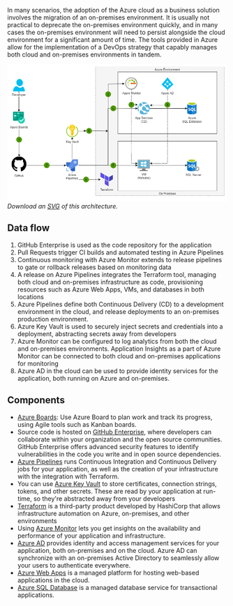


In many scenarios, the adoption of the Azure cloud as a business solution involves the migration of an on-premises environment. It is usually not practical to deprecate the on-premises environment quickly, and in many cases the on-premises environment will need to persist alongside the cloud environment for a significant amount of time. The tools provided in Azure allow for the implementation of a DevOps strategy that capably manages both cloud and on-premises environments in tandem.

![Architecture](../media/devops-in-a-hybrid-environment.png)
*Download an [SVG](../media/devops-in-a-hybrid-environment.svg) of this architecture.*

## Data flow

1. GitHub Enterprise is used as the code repository for the application
2. Pull Requests trigger CI builds and automated testing in Azure Pipelines
3. Continuous monitoring with Azure Monitor extends to release pipelines to gate or rollback releases based on monitoring data
4. A release on Azure Pipelines integrates the Terraform tool, managing both cloud and on-premises infrastructure as code, provisioning resources such as Azure Web Apps, VMs, and databases in both locations
5. Azure Pipelines define both Continuous Delivery (CD) to a development environment in the cloud, and release deployments to an on-premises production environment.
6. Azure Key Vault is used to securely inject secrets and credentials into a deployment, abstracting secrets away from developers
7. Azure Monitor can be configured to log analytics from both the cloud and on-premises environments. Application Insights as a part of Azure Monitor can be connected to both cloud and on-premises applications for monitoring
8. Azure AD in the cloud can be used to provide identity services for the application, both running on Azure and on-premises.

## Components

* [Azure Boards](/azure/devops/boards/github/connect-to-github?view=azure-devops): Use Azure Board to plan work and track its progress, using Agile tools such as Kanban boards.
* Source code is hosted on [GitHub Enterprise](https://github.com/enterprise), where developers can collaborate within your organization and the open source communities. GitHub Enterprise offers advanced security features to identify vulnerabilities in the code you write and in open source dependencies.
* [Azure Pipelines](/azure/devops/pipelines/?view=azure-devops)  runs Continuous Integration and Continuous Delivery jobs for your application, as well as the creation of your infrastructure with the integration with Terraform.
* You can use [Azure Key Vault](/azure/key-vault/basic-concepts) to store certificates, connection strings, tokens, and other secrets. These are read by your application at run-time, so they're abstracted away from your developers
* [Terraform](/azure/terraform/terraform-install-configure) is a third-party product developed by HashiCorp that allows infrastructure automation on Azure, on-premises, and other environments
* Using [Azure Monitor](/azure/azure-monitor/overview) lets you get insights on the availability and performance of your application and infrastructure.
* [Azure AD](/azure/active-directory/fundamentals/active-directory-whatis) provides identity and access management services for your application, both on-premises and on the cloud. Azure AD can synchronize with an on-premises Active Directory to seamlessly allow your users to authenticate everywhere.
* [Azure Web Apps](/azure/app-service/overview) is a managed platform for hosting web-based applications in the cloud.
* [Azure SQL Database](/azure/sql-database/sql-database-technical-overview) is a managed database service for transactional applications.
